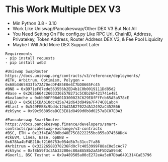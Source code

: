 # This Work Multiple DEX V3
- Min Python 3.8 - 3.10
- Work Like Uniswap/Pancakeswap/Other DEX V3 But Not All
- You Need Setting On File config.py Like RPC Url, ChainID, Address, Privatekey, Token Address, Router Address DEX V3, & Fee Pool Liquidity
- Maybe I Will Add More DEX Support Later

```
Requirements
- pip install requests
- pip install web3
```

```
#Uniswap SwapRouter https://docs.uniswap.org/contracts/v3/reference/deployments/
#ETH, Arbitrum, Optimism, Polygon = 0x68b3465833fb72A70ecDF485E0e4C7bD8665Fc45
#BNB = 0xB971eF87ede563556b2ED4b1C0b0019111Dd85d2
#Base = 0x2626664c2603336E57B271c5C0b26F421741e481
#Avalanche = 0xbb00FF08d01D300023C629E8fFfFcb65A5a578cE
#CELO = 0x5615CDAb10dc425a742d643d949a7F474C01abc4
#Blast = 0x549FEB8c9bd4c12Ad2AB27022dA12492aC452B66
#zkSync = 0x99c56385daBCE3E81d8499d0b8d0257aBC07E8A3

#Pancakeswap SmartRouter https://docs.pancakeswap.finance/developers/smart-contracts/pancakeswap-exchange/v3-contracts
#BSC, ETH = 0x13f4EA83D0bd40E75C8222255bc855a974568Dd4
#zkEVM, Linea, Base, opBNB = 0x678Aa4bF4E210cf2166753e054d5b7c31cc7fa86
#Arbitrum = 0x32226588378236Fd0c7c4053999F88aC0e5cAc77
#zkSync = 0xf8b59f3c3Ab33200ec80a8A58b2aA5F5D2a8944C
#Goerli, BSC Testnet = 0x9a489505a00cE272eAa5e07Dba6491314CaE3796
```
